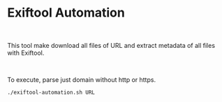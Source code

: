 # Exiftool Automation

<br>

This tool make download all files of URL and extract metadata of all files with Exiftool.

<br>

To execute, parse just domain without http or https.

```
./exiftool-automation.sh URL
```


